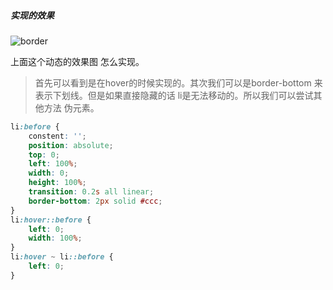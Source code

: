 ##### 实现的效果

![border](https://user-images.githubusercontent.com/8554143/37917279-8f6fd236-3150-11e8-8b8d-fca96d1d6001.gif)

上面这个动态的效果图 怎么实现。



> 首先可以看到是在hover的时候实现的。其次我们可以是border-bottom 来表示下划线。但是如果直接隐藏的话 li是无法移动的。所以我们可以尝试其他方法 伪元素。

```Css
li:before {
    constent: '';
    position: absolute;
    top: 0;
    left: 100%;
    width: 0;
    height: 100%;
    transition: 0.2s all linear;
    border-bottom: 2px solid #ccc;
}
li:hover::before {
    left: 0;
    width: 100%;
}
li:hover ~ li::before {
    left: 0;
}
```







